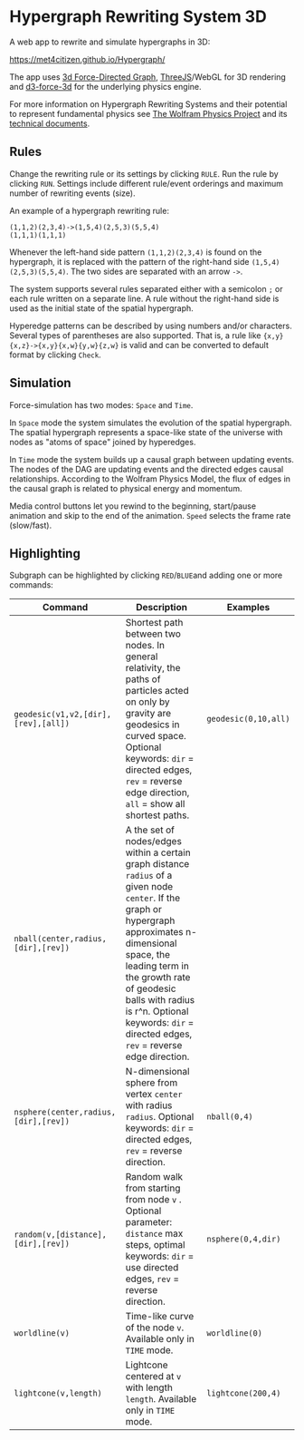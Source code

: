# Hypergraph Rewriting System 3D

A web app to rewrite and simulate hypergraphs in 3D:

https://met4citizen.github.io/Hypergraph/

The app uses [3d Force-Directed Graph](https://github.com/vasturiano/3d-force-graph),
[ThreeJS](https://github.com/mrdoob/three.js/)/WebGL for 3D rendering and
[d3-force-3d](https://github.com/vasturiano/d3-force-3d) for the underlying
physics engine.

For more information on Hypergraph Rewriting Systems and their potential to
represent fundamental physics see [The Wolfram Physics Project](https://www.wolframphysics.org)
and its [technical documents](https://www.wolframphysics.org/technical-documents/).

## Rules

Change the rewriting rule or its settings by clicking `RULE`. Run the rule
by clicking `RUN`. Settings include different rule/event orderings and maximum
number of rewriting events (size).

An example of a hypergraph rewriting rule:

```
(1,1,2)(2,3,4)->(1,5,4)(2,5,3)(5,5,4)
(1,1,1)(1,1,1)
```

Whenever the left-hand side pattern `(1,1,2)(2,3,4)` is
found on the hypergraph, it is replaced with the pattern of the
right-hand side `(1,5,4)(2,5,3)(5,5,4)`. The two sides are
separated with an arrow `->`.

The system supports several rules separated either with a semicolon `;` or
each rule written on a separate line. A rule without the right-hand side is used as
the initial state of the spatial hypergraph.

Hyperedge patterns can be described by using numbers and/or characters.
Several types of parentheses are also supported. That is, a rule like
`{x,y}{x,z}->{x,y}{x,w}{y,w}{z,w}` is valid and can be converted to
default format by clicking `Check`.

## Simulation

Force-simulation has two modes: `Space` and `Time`.

In `Space` mode the system simulates the evolution of the spatial hypergraph. The
spatial hypergraph represents a space-like state of the universe with nodes as
"atoms of space" joined by hyperedges.

In `Time` mode the system builds up a causal graph between updating events.
The nodes of the DAG are updating events and the directed edges causal relationships.
According to the Wolfram Physics Model, the flux of edges in the causal graph
is related to physical energy and momentum.

Media control buttons let you rewind to the beginning, start/pause animation and
skip to the end of the animation. `Speed` selects the frame rate (slow/fast).

## Highlighting

Subgraph can be highlighted by clicking `RED`/`BLUE`and adding one or more
commands:

Command | Description | Examples
--- | --- | ---
`geodesic(v1,v2,[dir],[rev],[all])` | Shortest path between two nodes. In general relativity, the paths of particles acted on only by gravity are geodesics in curved space. Optional keywords: `dir` = directed edges, `rev` = reverse edge direction, `all` = show all shortest paths. | `geodesic(0,10,all)`
`nball(center,radius,[dir],[rev])` | A the set of nodes/edges within a certain graph distance `radius` of a given node `center`. If the graph or hypergraph approximates n-dimensional space, the leading term in the growth rate of geodesic balls with radius is r^n. Optional keywords: `dir` = directed edges, `rev` = reverse edge direction.
`nsphere(center,radius,[dir],[rev])` | N-dimensional sphere from vertex `center` with radius `radius`. Optional keywords: `dir` = directed edges, `rev` = reverse direction. | `nball(0,4)`
`random(v,[distance],[dir],[rev])` | Random walk from starting from node `v` . Optional parameter: `distance` max steps, optimal keywords: `dir` = use directed edges, `rev` = reverse direction. | `nsphere(0,4,dir)`
`worldline(v)` | Time-like curve of the node `v`. Available only in `TIME` mode. | `worldline(0)`
`lightcone(v,length)` | Lightcone centered at `v` with length `length`. Available only in `TIME` mode. | `lightcone(200,4)`



